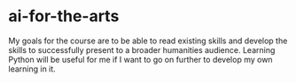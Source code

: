 # ai-for-the-arts

My goals for the course are to be able to read existing skills and develop the skills to successfully present to a broader humanities audience. Learning Python will be useful for me if I want to go on further to develop my own learning in it. 
